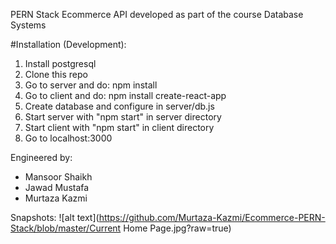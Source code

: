 PERN Stack Ecommerce API developed as part of the course Database Systems

#Installation (Development):
1. Install postgresql
2. Clone this repo
3. Go to server and do: npm install
4. Go to client and do: npm install create-react-app
5. Create database and configure in server/db.js
6. Start server with "npm start" in server directory
7. Start client with "npm start" in client directory
8. Go to localhost:3000

Engineered by:
- Mansoor Shaikh
- Jawad Mustafa
- Murtaza Kazmi

Snapshots:
![alt text](https://github.com/Murtaza-Kazmi/Ecommerce-PERN-Stack/blob/master/Current Home Page.jpg?raw=true)

